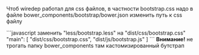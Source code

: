 
<p>Чтоб wiredep работал для css файлов, в частности bootstrap.css надо в файле bower_components/bootstrap/bower.json изменить путь к css 
файлу</p>
```javascript
заменить "less/bootstrap.less" на "dist/css/bootstrap.css"
"main": [
    "dist/css/bootstrap.css",
    "dist/js/bootstrap.js"
  ]
  ```
<strong>Внимание!</strong>
не трогать папку bower_components там кастомизированный бутстрап
